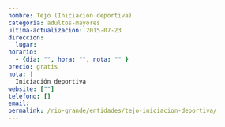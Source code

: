 ```yaml
---
nombre: Tejo (Iniciación deportiva)
categoria: adultos-mayores
ultima-actualizacion: 2015-07-23
direccion: 
  lugar: 
horario: 
  - {dia: "", hora: "", nota: "" }
precio: gratis
nota: | 
  Iniciación deportiva
website: [""]
telefono: []
email: 
permalink: /rio-grande/entidades/tejo-iniciacion-deportiva/
---
```


